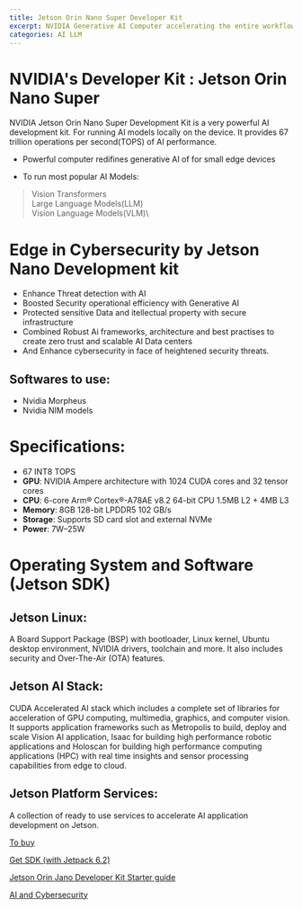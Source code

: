 ```yaml
---
title: Jetson Orin Nano Super Developer Kit
excerpt: NVIDIA Generative AI Computer accelerating the entire workflow
categories: AI LLM
---
```


# NVIDIA's Developer Kit : Jetson Orin Nano Super

NVIDIA Jetson Orin Nano Super Development Kit is a very powerful AI development kit. For running AI models locally on the device.
It provides 67 trillion operations per second(TOPS) of AI performance.

* Powerful computer redifines generative AI of for small edge devices 

* To run most popular AI Models:
> Vision Transformers\
> Large Language Models(LLM)\
> Vision Language Models(VLM)\

# Edge in Cybersecurity by Jetson Nano Development kit

* Enhance Threat detection with AI
* Boosted Security operational efficiency with Generative AI
* Protected sensitive Data and itellectual property with secure infrastructure
* Combined Robust Ai frameworks, architecture and best practises to create zero trust and scalable AI Data centers 
* And Enhance cybersecurity in face of heightened security threats.

## Softwares to use:

* Nvidia Morpheus
* Nvidia NIM models

# Specifications:

* 67 INT8 TOPS
* **GPU**: NVIDIA Ampere architecture with 1024 CUDA cores and 32 tensor cores
* **CPU**: 6-core Arm® Cortex®-A78AE v8.2 64-bit CPU 1.5MB L2 + 4MB L3
* **Memory**: 8GB 128-bit LPDDR5 102 GB/s
* **Storage**: Supports SD card slot and external NVMe
* **Power**: 7W–25W

# Operating System and Software (Jetson SDK)

## Jetson Linux:

A Board Support Package (BSP) with bootloader, Linux kernel, Ubuntu desktop environment, NVIDIA drivers, toolchain and more. It also includes security and Over-The-Air (OTA) features.

## Jetson AI Stack:

CUDA Accelerated AI stack which includes a complete set of libraries for acceleration of GPU computing, multimedia, graphics, and computer vision. It supports application frameworks such as Metropolis to build, deploy and scale Vision AI application, Isaac for building high performance robotic applications and Holoscan for building high performance computing applications (HPC) with real time insights and sensor processing capabilities from edge to cloud.

## Jetson Platform Services:

A collection of ready to use services to accelerate AI application development on Jetson.

[To buy](https://tannatechbiz.com/nvidia-jetson-orin-nano-developer-kit.html)

[Get SDK (with Jetpack 6.2)](https://developer.nvidia.com/embedded/jetpack)

[Jetson Orin Jano Developer Kit Starter guide](https://developer.nvidia.com/embedded/learn/get-started-jetson-orin-nano-devkit)

[AI and Cybersecurity](https://www.nvidia.com/en-in/solutions/ai/cybersecurity/?ncid=em-even-800877)